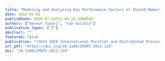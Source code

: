```yaml
---
title: "Modeling and Analyzing Key Performance Factors of Shared Memory MapReduce"
date: 2012-01-01
publishDate: 2020-07-24T21:05:21.296059Z
authors: ["Devesh Tiwari", "Yan Solihin"]
publication_types: ["1"]
abstract: ""
featured: false
publication: "*26th IEEE International Parallel and Distributed Processing Symposium, IPDPS 2012, Shanghai, China, May 21-25, 2012*"
url_pdf: "https://doi.org/10.1109/IPDPS.2012.119"
doi: "10.1109/IPDPS.2012.119"
---
```


